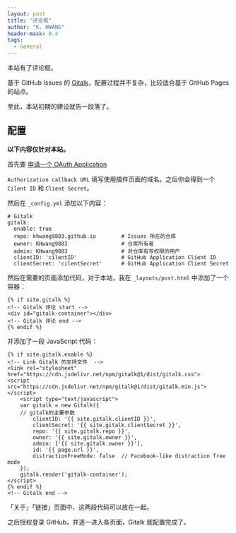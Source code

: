 ```yaml
---
layout: post
title: "评论框"
author: "K. HWANG"
header-mask: 0.4
tags:
  - General
---
```


本站有了评论框。

基于 GitHub Issues 的 [Gitalk](https://github.com/gitalk/gitalk)，配置过程并不复杂，比较适合基于 GitHub Pages 的站点。

至此，本站初期的建设就告一段落了。

## 配置

**以下内容仅针对本站。**

首先要 [申请一个 OAuth Application](https://github.com/settings/applications/new)

`Authorization callback URL` 填写使用插件页面的域名。之后你会得到一个 `Cilent ID` 和 `Client Secret`。

然后在 `_config.yml` 添加以下内容：
```
# Gitalk
gitalk:
  enable: true
  repo: khwang9883.github.io		# Issues 所在的仓库
  owner: KHwang9883					# 仓库所有者
  admin: KHwang9883					# 对仓库有写权限的用户
  clientID: 'cilentID'				# GitHub Application Client ID
  clientSecret: 'cilentSecret'		# GitHub Application Client Secret
```
然后在需要的页面添加代码，对于本站，我在 `_layouts/post.html` 中添加了一个容器：
```             
{% if site.gitalk %}
<!-- Gitalk 评论 start -->
<div id="gitalk-container"></div>
<!-- Gitalk 评论 end -->
{% endif %}
```
并添加了一段 JavaScript 代码：
```
{% if site.gitalk.enable %}
<!-- Link Gitalk 的支持文件  -->
<link rel="stylesheet" href="https://cdn.jsdelivr.net/npm/gitalk@1/dist/gitalk.css">
<script src="https://cdn.jsdelivr.net/npm/gitalk@1/dist/gitalk.min.js"></script>
    <script type="text/javascript">
    var gitalk = new Gitalk({
    // gitalk的主要参数
        clientID: '{{ site.gitalk.clientID }}',
        clientSecret: '{{ site.gitalk.clientSecret }}',
        repo: '{{ site.gitalk.repo }}',
        owner: '{{ site.gitalk.owner }}',
        admin: ['{{ site.gitalk.owner }}'],
        id: '{{ page.url }}',
        distractionFreeMode: false  // Facebook-like distraction free mode
    });
    gitalk.render('gitalk-container');
</script>
{% endif %}
<!-- Gitalk end -->
```
「关于」「链接」页面中，这两段代码可以放在一起。

之后授权登录 GitHub，并逐一进入各页面，Gitalk 就配置完成了。